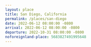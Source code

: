 ```yaml
---
layout: place
title: San Diego, California
permalink: /places/san-diego
date: 2022-06-12 08:00:00 -0800
arrival: 2022-06-12 08:00:00 -0800
departure: 2022-10-31 08:00:00 -0800
noforeignland-place: 5683827491995648
---
```


